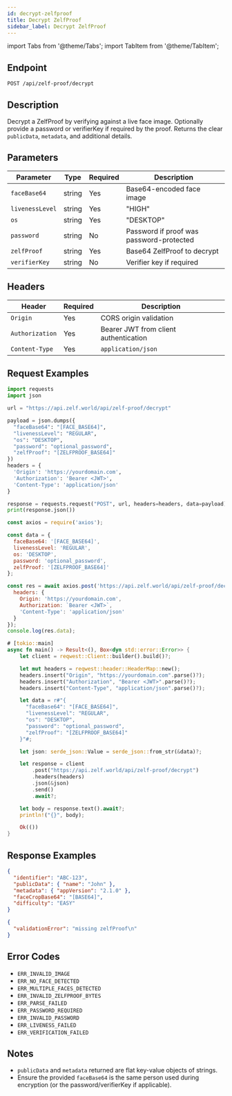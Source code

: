 ```yaml
---
id: decrypt-zelfproof
title: Decrypt ZelfProof
sidebar_label: Decrypt ZelfProof
---
```


import Tabs from '@theme/Tabs';
import TabItem from '@theme/TabItem';

## Endpoint

```
POST /api/zelf-proof/decrypt
```

## Description

Decrypt a ZelfProof by verifying against a live face image. Optionally provide a password or verifierKey if required by the proof. Returns the clear `publicData`, `metadata`, and additional details.

## Parameters

| Parameter | Type | Required | Description |
|-----------|------|----------|-------------|
| `faceBase64` | string | Yes | Base64-encoded face image |
| `livenessLevel` | string | Yes | "HIGH" | "MEDIUM" | "REGULAR" |
| `os` | string | Yes | "DESKTOP" | "ANDROID" | "IOS" |
| `password` | string | No | Password if proof was password-protected |
| `zelfProof` | string | Yes | Base64 ZelfProof to decrypt |
| `verifierKey` | string | No | Verifier key if required |

## Headers

| Header | Required | Description |
|--------|----------|-------------|
| `Origin` | Yes | CORS origin validation |
| `Authorization` | Yes | Bearer JWT from client authentication |
| `Content-Type` | Yes | `application/json` |

## Request Examples

<Tabs>
<TabItem value="python" label="Python" default>

```python
import requests
import json

url = "https://api.zelf.world/api/zelf-proof/decrypt"

payload = json.dumps({
  "faceBase64": "[FACE_BASE64]",
  "livenessLevel": "REGULAR",
  "os": "DESKTOP",
  "password": "optional_password",
  "zelfProof": "[ZELFPROOF_BASE64]"
})
headers = {
  'Origin': 'https://yourdomain.com',
  'Authorization': 'Bearer <JWT>',
  'Content-Type': 'application/json'
}

response = requests.request("POST", url, headers=headers, data=payload)
print(response.json())
```

</TabItem>
<TabItem value="nodejs" label="Node.js">

```javascript
const axios = require('axios');

const data = {
  faceBase64: '[FACE_BASE64]',
  livenessLevel: 'REGULAR',
  os: 'DESKTOP',
  password: 'optional_password',
  zelfProof: '[ZELFPROOF_BASE64]'
};

const res = await axios.post('https://api.zelf.world/api/zelf-proof/decrypt', data, {
  headers: {
    Origin: 'https://yourdomain.com',
    Authorization: `Bearer <JWT>`,
    'Content-Type': 'application/json'
  }
});
console.log(res.data);
```

</TabItem>
<TabItem value="rust" label="Rust">

```rust
# [tokio::main]
async fn main() -> Result<(), Box<dyn std::error::Error>> {
    let client = reqwest::Client::builder().build()?;

    let mut headers = reqwest::header::HeaderMap::new();
    headers.insert("Origin", "https://yourdomain.com".parse()?);
    headers.insert("Authorization", "Bearer <JWT>".parse()?);
    headers.insert("Content-Type", "application/json".parse()?);

    let data = r#"{
      "faceBase64": "[FACE_BASE64]",
      "livenessLevel": "REGULAR",
      "os": "DESKTOP",
      "password": "optional_password",
      "zelfProof": "[ZELFPROOF_BASE64]"
    }"#;

    let json: serde_json::Value = serde_json::from_str(&data)?;

    let response = client
        .post("https://api.zelf.world/api/zelf-proof/decrypt")
        .headers(headers)
        .json(&json)
        .send()
        .await?;

    let body = response.text().await?;
    println!("{}", body);

    Ok(())
}
```

</TabItem>
</Tabs>

## Response Examples

<Tabs>
<TabItem value="200" label="200 OK">

```json
{
  "identifier": "ABC-123",
  "publicData": { "name": "John" },
  "metadata": { "appVersion": "2.1.0" },
  "faceCropBase64": "[BASE64]",
  "difficulty": "EASY"
}
```

</TabItem>
<TabItem value="409" label="409 Conflict - Validation Error">

```json
{
  "validationError": "missing zelfProof\n"
}
```

</TabItem>
</Tabs>

## Error Codes

- `ERR_INVALID_IMAGE`
- `ERR_NO_FACE_DETECTED`
- `ERR_MULTIPLE_FACES_DETECTED`
- `ERR_INVALID_ZELFPROOF_BYTES`
- `ERR_PARSE_FAILED`
- `ERR_PASSWORD_REQUIRED`
- `ERR_INVALID_PASSWORD`
- `ERR_LIVENESS_FAILED`
- `ERR_VERIFICATION_FAILED`

## Notes

- `publicData` and `metadata` returned are flat key-value objects of strings.
- Ensure the provided `faceBase64` is the same person used during encryption (or the password/verifierKey if applicable).
